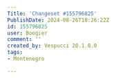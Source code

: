 ```yaml
---
Title: 'Changeset #155796825'
PublishDate: 2024-08-26T18:26:22Z
id: 155796825
user: Boogier
comment: ''
created_by: Vespucci 20.1.0.0
tags:
- Montenegro

---
```

